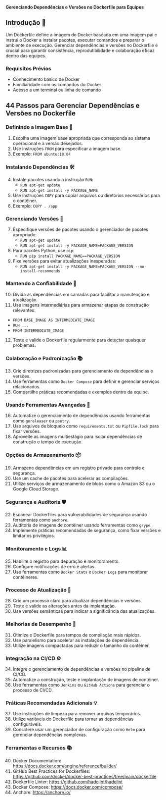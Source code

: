 **Gerenciando Dependências e Versões no Dockerfile para Equipes**

## Introdução 🧩

Um Dockerfile define a imagem do Docker baseada em uma imagem pai e instrui o Docker a instalar pacotes, executar comandos e preparar o ambiente de execução. Gerenciar dependências e versões no Dockerfile é crucial para garantir consistência, reprodutibilidade e colaboração eficaz dentro das equipes.

### Requisitos Prévios

- Conhecimento básico de Docker
- Familiaridade com os comandos do Docker
- Acesso a um terminal ou linha de comando

## 44 Passos para Gerenciar Dependências e Versões no Dockerfile

### Definindo a Imagem Base 🚢

1. Escolha uma imagem base apropriada que corresponda ao sistema operacional e à versão desejados.
2. Use instruções `FROM` para especificar a imagem base.
3. Exemplo: `FROM ubuntu:18.04`

### Instalando Dependências 🛠️

4. Instale pacotes usando a instrução `RUN`:
   - `RUN apt-get update`
   - `RUN apt-get install -y PACKAGE_NAME`
5. Use instruções `COPY` para copiar arquivos ou diretórios necessários para o contêiner.
6. Exemplo: `COPY . /app`

### Gerenciando Versões 🎯

7. Especifique versões de pacotes usando o gerenciador de pacotes apropriado:
   - `RUN apt-get update`
   - `RUN apt-get install -y PACKAGE_NAME=PACKAGE_VERSION`
8. Para pacotes Python, use `pip`:
   - `RUN pip install PACKAGE_NAME==PACKAGE_VERSION`
9. Fixe versões para evitar atualizações inesperadas:
   - `RUN apt-get install -y PACKAGE_NAME=PACKAGE_VERSION --no-install-recommends`

### Mantendo a Confiabilidade 🤝

10. Divida as dependências em camadas para facilitar a manutenção e atualização.
11. Use imagens intermediárias para armazenar etapas de construção relevantes:
   - `FROM BASE_IMAGE AS INTERMEDIATE_IMAGE`
   - `RUN ...`
   - `FROM INTERMEDIATE_IMAGE`
12. Teste e valide o Dockerfile regularmente para detectar quaisquer problemas.

### Colaboração e Padronização 📚

13. Crie diretrizes padronizadas para gerenciamento de dependências e versões.
14. Use ferramentas como `Docker Compose` para definir e gerenciar serviços relacionados.
15. Compartilhe práticas recomendadas e exemplos dentro da equipe.

### Usando Ferramentas Avançadas 🧰

16. Automatize o gerenciamento de dependências usando ferramentas como `goreleaser` ou `poetry`.
17. Use arquivos de bloqueio como `requirements.txt` ou `Pipfile.lock` para fixar versões.
18. Aproveite as imagens multiestágio para isolar dependências de construção e tempo de execução.

### Opções de Armazenamento 📦

19. Armazene dependências em um registro privado para controle e segurança.
20. Use um cache de pacotes para acelerar as compilações.
21. Utilize serviços de armazenamento de blobs como o Amazon S3 ou o Google Cloud Storage.

### Segurança e Auditoria 🛡️

22. Escanear Dockerfiles para vulnerabilidades de segurança usando ferramentas como `anchore`.
23. Auditoria de imagens de contêiner usando ferramentas como `grype`.
24. Implemente práticas recomendadas de segurança, como fixar versões e limitar os privilégios.

### Monitoramento e Logs 📊

25. Habilite o registro para depuração e monitoramento.
26. Configure notificações de erro e alertas.
27. Use ferramentas como `Docker Stats` e `Docker Logs` para monitorar contêineres.

### Processo de Atualização 🔄

28. Crie um processo claro para atualizar dependências e versões.
29. Teste e valide as alterações antes da implantação.
30. Use versões semânticas para indicar a significância das atualizações.

### Melhorias de Desempenho 🚀

31. Otimize o Dockerfile para tempos de compilação mais rápidos.
32. Use paralelismo para acelerar as instalações de dependência.
33. Utilize imagens compactadas para reduzir o tamanho do contêiner.

### Integração na CI/CD ⚙️

34. Integre o gerenciamento de dependências e versões no pipeline de CI/CD.
35. Automatize a construção, teste e implantação de imagens de contêiner.
36. Use ferramentas como `Jenkins` ou `GitHub Actions` para gerenciar o processo de CI/CD.

### Práticas Recomendadas Adicionais 💡

37. Use instruções de limpeza para remover arquivos temporários.
38. Utilize variáveis do Dockerfile para tornar as dependências configuráveis.
39. Considere usar um gerenciador de configuração como `Helm` para gerenciar dependências complexas.

### Ferramentas e Recursos 📚

40. Docker Documentation: https://docs.docker.com/engine/reference/builder/
41. GitHub Best Practices for Dockerfiles: https://github.com/docker/docker-best-practices/tree/main/dockerfile
42. Dockerfile Linter: https://github.com/hadolint/hadolint
43. Docker Compose: https://docs.docker.com/compose/
44. Anchore: https://anchore.io/